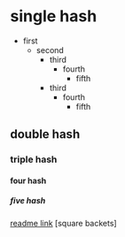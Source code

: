 # single hash
- first
  - second
    - third
      - fourth
        - fifth
    - third
      - fourth
        - fifth
## double hash
### triple hash
#### four hash
##### five hash

[readme link](https://github.com/rakeshOST/markdown-tutorial/blob/main/README.md)
[square backets]
